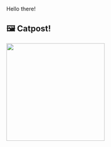 Hello there!



## 🖼️ Catpost!

<sub>
    <img src="https://cdn2.thecatapi.com/images/TLVRJ2c-3.jpg" height="256">
</sub>

